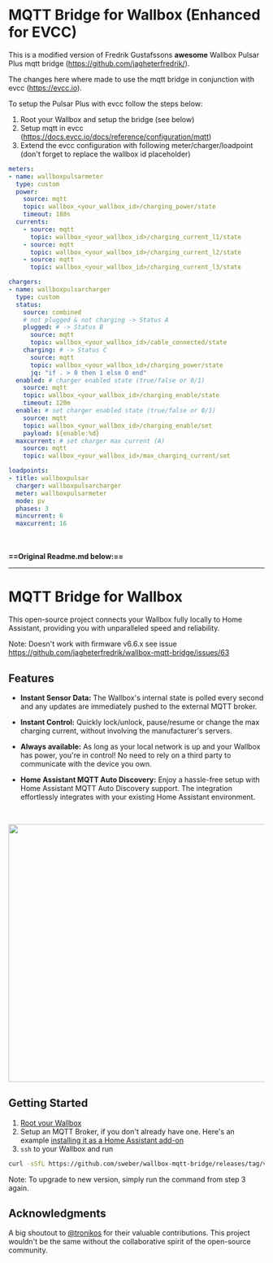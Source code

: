 # MQTT Bridge for Wallbox (Enhanced for EVCC)
This is a modified version of Fredrik Gustafssons **awesome** Wallbox Pulsar Plus mqtt bridge (https://github.com/jagheterfredrik/).

The changes here where made to use the mqtt bridge in conjunction with evcc (https://evcc.io).

To setup the Pulsar Plus with evcc follow the steps below:
1. Root your Wallbox and setup the bridge (see below)
2. Setup mqtt in evcc (https://docs.evcc.io/docs/reference/configuration/mqtt)
3. Extend the evcc configuration with following meter/charger/loadpoint (don't forget to replace the wallbox id placeholder)
```yaml
meters:
- name: wallboxpulsarmeter
  type: custom
  power:
    source: mqtt
    topic: wallbox_<your_wallbox_id>/charging_power/state
    timeout: 180s
  currents:
    - source: mqtt
      topic: wallbox_<your_wallbox_id>/charging_current_l1/state
    - source: mqtt
      topic: wallbox_<your_wallbox_id>/charging_current_l2/state
    - source: mqtt
      topic: wallbox_<your_wallbox_id>/charging_current_l3/state

chargers:
- name: wallboxpulsarcharger
  type: custom
  status:
    source: combined
    # not plugged & not charging -> Status A
    plugged: # -> Status B
      source: mqtt
      topic: wallbox_<your_wallbox_id>/cable_connected/state
    charging: # -> Status C
      source: mqtt
      topic: wallbox_<your_wallbox_id>/charging_power/state
      jq: "if . > 0 then 1 else 0 end"
  enabled: # charger enabled state (true/false or 0/1)
    source: mqtt
    topic: wallbox_<your_wallbox_id>/charging_enable/state
    timeout: 120m
  enable: # set charger enabled state (true/false or 0/1)
    source: mqtt
    topic: wallbox_<your_wallbox_id>/charging_enable/set
    payload: ${enable:%d}
  maxcurrent: # set charger max current (A)
    source: mqtt
    topic: wallbox_<your_wallbox_id>/max_charging_current/set

loadpoints:
- title: wallboxpulsar
  charger: wallboxpulsarcharger
  meter: wallboxpulsarmeter
  mode: pv
  phases: 3
  mincurrent: 6
  maxcurrent: 16
```


<br><br>
**==Original Readme.md below:==**
***
# MQTT Bridge for Wallbox

This open-source project connects your Wallbox fully locally to Home Assistant, providing you with unparalleled speed and reliability.

Note: Doesn't work with firmware v6.6.x see issue https://github.com/jagheterfredrik/wallbox-mqtt-bridge/issues/63

## Features

- **Instant Sensor Data:** The Wallbox's internal state is polled every second and any updates are immediately pushed to the external MQTT broker.

- **Instant Control:** Quickly lock/unlock, pause/resume or change the max charging current, without involving the manufacturer's servers.

- **Always available:** As long as your local network is up and your Wallbox has power, you're in control! No need to rely on a third party to communicate with the device you own.

- **Home Assistant MQTT Auto Discovery:** Enjoy a hassle-free setup with Home Assistant MQTT Auto Discovery support. The integration effortlessly integrates with your existing Home Assistant environment.

<br/>
<p align="center">
   <img src="https://github.com/jagheterfredrik/wallbox-mqtt-bridge/assets/9987465/06488a5d-e6fe-4491-b11d-e7176792a7f5" height="507" />
</p>

## Getting Started

1. [Root your Wallbox](https://github.com/jagheterfredrik/wallbox-pwn)
2. Setup an MQTT Broker, if you don't already have one. Here's an example [installing it as a Home Assistant add-on](https://www.youtube.com/watch?v=dqTn-Gk4Qeo)
3. `ssh` to your Wallbox and run

```sh
curl -sSfL https://github.com/sweber/wallbox-mqtt-bridge/releases/tag/v20241028_1/install.sh > install.sh && bash install.sh
```

Note: To upgrade to new version, simply run the command from step 3 again.

## Acknowledgments

A big shoutout to [@tronikos](https://github.com/tronikos) for their valuable contributions. This project wouldn't be the same without the collaborative spirit of the open-source community.
